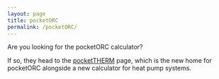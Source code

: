 ```yaml
---
layout: page
title: pocketORC
permalink: /pocketORC/
---
```


Are you looking for the pocketORC calculator? 

If so, they head to the [pocketTHERM](https://pockettherm.github.io/) page, which is the new home for pocketORC alongside a new calculator for heat pump systems.

<!--

# Preparing scientific articles
Guide to writing scientific articles.

# Thermodynamic modelling of working fluids
Peng-Robinson model
Notes on Peng-Robinson model.

# Useful resources
* For writing ...
* Plot digitiser etc.

-->